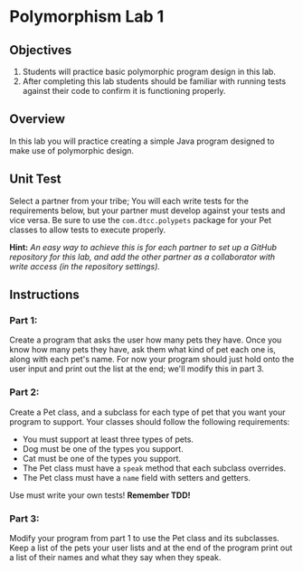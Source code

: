 # Polymorphism Lab 1

## Objectives

1. Students will practice basic polymorphic program design in this lab.
2. After completing this lab students should be familiar with running tests against their code to confirm it is functioning properly.


## Overview

In this lab you will practice creating a simple Java program designed to make use of polymorphic design.

## Unit Test

Select a partner from your tribe; You will each write tests for the requirements below, but your partner must develop against your tests and vice versa. Be sure to use the `com.dtcc.polypets` package for your Pet classes to allow tests to execute properly.

**Hint:** *An easy way to achieve this is for each partner to set up a GitHub repository for this lab, and add the other partner as a collaborator with write access (in the repository settings).*

## Instructions

### Part 1: 

Create a program that asks the user how many pets they have. Once you know how many pets they have, ask them what kind of pet each one is, along with each pet's name. For now your program should just hold onto the user input and print out the list at the end; we'll modify this in part 3.

### Part 2: 

Create a Pet class, and a subclass for each type of pet that you want your program to support. Your classes should follow the following requirements:

- You must support at least three types of pets.
- Dog must be one of the types you support.
- Cat must be one of the types you support.
- The Pet class must have a `speak` method that each subclass overrides.
- The Pet class must have a `name` field with setters and getters.

Use must write your own tests! **Remember TDD!**

### Part 3:

Modify your program from part 1 to use the Pet class and its subclasses. Keep a list of the pets your user lists and at the end of the program print out a list of their names and what they say when they speak.

